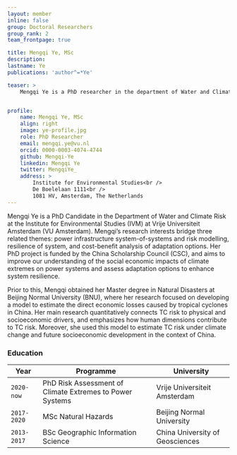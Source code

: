 ```yaml
---
layout: member
inline: false
group: Doctoral Researchers
group_rank: 2
team_frontpage: true

title: Mengqi Ye, MSc
description: 
lastname: Ye
publications: 'author^=*Ye'

teaser: >
    Mengqi Ye is a PhD researcher in the department of Water and Climate Risk (WCR) of the Institute for Environmental Studies (IVM) at Vrije Universiteit Amsterdam.


profile:
    name: Mengqi Ye, MSc
    align: right
    image: ye-profile.jpg
    role: PhD Researcher
    email: mengqi.ye@vu.nl
    orcid: 0000-0003-4074-4744
    github: Mengqi-Ye
    linkedin: Mengqi Ye
    twitter: MengqiYe_
    address: >
        Institute for Environmental Studies<br />
        De Boelelaan 1111<br />
        1081 HV, Amsterdam, The Netherlands
---
```


Mengqi Ye is a PhD Candidate in the Department of Water and Climate Risk at the Institute for Environmental Studies (IVM) at Vrije Universiteit Amsterdam (VU Amsterdam). Mengqi’s research interests bridge three related themes: power infrastructure system-of-systems and risk modelling, resilience of system, and cost-benefit analysis of adaptation options. Her PhD project is funded by the China Scholarship Council (CSC), and aims to improve our understanding of the social economic impacts of climate extremes on power systems and assess adaptation options to enhance system resilience.

Prior to this, Mengqi obtained her Master degree in Natural Disasters at Beijing Normal University (BNU), where her research focused on developing a model to estimate the direct economic losses caused by tropical cyclones in China. Her main research quantitatively connects TC risk to physical and socioeconomic drivers, and emphasizes how human dimensions contribute to TC risk. Moreover, she used this model to estimate TC risk under climate change and future socioeconomic development in the context of China.
<br>

### Education 

Year  | Programme | University
-------|-------------------| ----------- 
`2020-now`&nbsp; | PhD Risk Assessment of Climate Extremes to Power Systems | Vrije Universiteit Amsterdam 
`2017-2020` | MSc Natural Hazards | Beijing Normal University
`2013-2017`&nbsp; | BSc Geographic Information Science | China University of Geosciences
